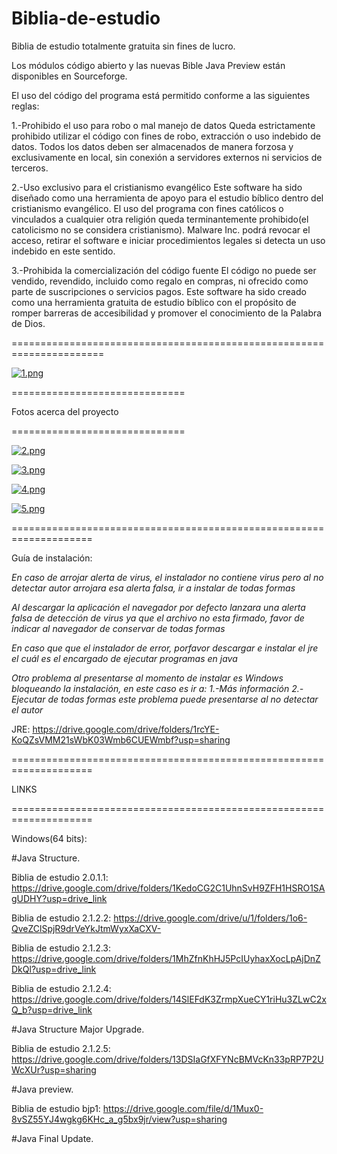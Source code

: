 # Biblia-de-estudio
Biblia de estudio totalmente gratuita sin fines de lucro.

Los módulos código abierto y las nuevas Bible Java Preview están disponibles en Sourceforge.

El uso del código del programa está permitido conforme a las siguientes reglas:

1.-Prohibido el uso para robo o mal manejo de datos
Queda estrictamente prohibido utilizar el código con fines de robo, extracción o uso indebido de datos.
Todos los datos deben ser almacenados de manera forzosa y exclusivamente en local, sin conexión a servidores externos ni servicios de terceros.

2.-Uso exclusivo para el cristianismo evangélico
Este software ha sido diseñado como una herramienta de apoyo para el estudio bíblico dentro del cristianismo evangélico.
El uso del programa con fines católicos o vinculados a cualquier otra religión queda terminantemente prohibido(el catolicismo no se considera cristianismo).
Malware Inc. podrá revocar el acceso, retirar el software e iniciar procedimientos legales si detecta un uso indebido en este sentido.

3.-Prohibida la comercialización del código fuente
El código no puede ser vendido, revendido, incluido como regalo en compras, ni ofrecido como parte de suscripciones o servicios pagos.
Este software ha sido creado como una herramienta gratuita de estudio bíblico con el propósito de romper barreras de accesibilidad y promover el conocimiento de la Palabra de Dios.

======================================================================


[![1.png](https://i.postimg.cc/XJpjRPX0/1.png)](https://postimg.cc/8JggWthy)


==============================

Fotos acerca del proyecto

==============================

[![2.png](https://i.postimg.cc/2jnR1YsK/2.png)](https://postimg.cc/7bPQRFY3)

[![3.png](https://i.postimg.cc/kg1L0gSB/3.png)](https://postimg.cc/CR8vDYmg)

[![4.png](https://i.postimg.cc/qMQFKvjj/4.png)](https://postimg.cc/56YpdbcC)

[![5.png](https://i.postimg.cc/3N1t2tCd/5.png)](https://postimg.cc/QKBg3kz3)

====================================================================

Guía de instalación:

*En caso de arrojar alerta de virus, el instalador no contiene virus 
pero al no detectar autor arrojara esa alerta falsa, ir a instalar 
de todas formas*


*Al descargar la aplicación el navegador por defecto lanzara una alerta falsa de detección de virus 
ya que el archivo no esta firmado, favor de indicar al navegador de conservar de todas formas*

*En caso que que el instalador de error, porfavor descargar e instalar el jre el cuál es el encargado 
de ejecutar programas en java*

*Otro problema al presentarse al momento de instalar es Windows bloqueando la instalación, en este caso es ir a:
1.-Más información
2.-Ejecutar de todas formas
este problema puede presentarse al no detectar el autor*

JRE: https://drive.google.com/drive/folders/1rcYE-KoQZsVMM21sWbK03Wmb6CUEWmbf?usp=sharing

====================================================================

LINKS

====================================================================

Windows(64 bits):

#Java Structure.

Biblia de estudio 2.0.1.1: https://drive.google.com/drive/folders/1KedoCG2C1UhnSvH9ZFH1HSRO1SAgUDHY?usp=drive_link

Biblia de estudio 2.1.2.2: https://drive.google.com/drive/u/1/folders/1o6-QveZClSpjR9drVeYkJtmWyxXaCXV-

Biblia de estudio 2.1.2.3: https://drive.google.com/drive/folders/1MhZfnKhHJ5PcIUyhaxXocLpAjDnZDkQl?usp=drive_link

Biblia de estudio 2.1.2.4: https://drive.google.com/drive/folders/14SlEFdK3ZrmpXueCY1riHu3ZLwC2xQ_b?usp=drive_link


#Java Structure Major Upgrade.

Biblia de estudio 2.1.2.5: https://drive.google.com/drive/folders/13DSIaGfXFYNcBMVcKn33pRP7P2UWcXUr?usp=sharing

#Java preview.

Biblia de estudio bjp1: https://drive.google.com/file/d/1Mux0-8vSZ55YJ4wgkg6KHc_a_g5bx9jr/view?usp=sharing

#Java Final Update.

